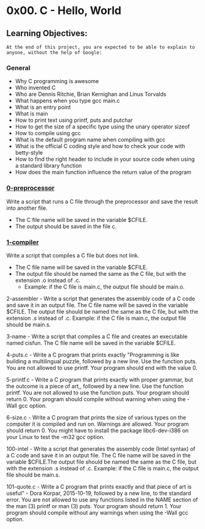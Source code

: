 # 0x00. C - Hello, World
## Learning Objectives:
    At the end of this project, you are expected to be able to explain to anyone, without the help of Google:

### General
+ Why C programming is awesome
+ Who invented C
+ Who are Dennis Ritchie, Brian Kernighan and Linus Torvalds
+ What happens when you type gcc main.c
+ What is an entry point
+ What is main
+ How to print text using printf, puts and putchar
+ How to get the size of a specific type using the unary operator sizeof
+ How to compile using gcc
+ What is the default program name when compiling with gcc
+ What is the official C coding style and how to check your code with betty-style
+ How to find the right header to include in your source code when using a standard library function
+ How does the main function influence the return value of the program

### [0-preprocessor](https://github.com/Assiminee/alx-low_level_programming/blob/main/0x00-hello_world/0-preprocessor)
Write a script that runs a C file through the preprocessor and save the result into another file. 
+ The C file name will be saved in the variable $CFILE. 
+ The output should be saved in the file c.

### [1-compiler](https://github.com/Assiminee/alx-low_level_programming/blob/main/0x00-hello_world/1-compiler)
Write a script that compiles a C file but does not link. 
+ The C file name will be saved in the variable $CFILE. 
+ The output file should be named the same as the C file, but with the extension .o instead of .c. 
  - Example: if the C file is main.c, the output file should be main.o.

2-assembler - Write a script that generates the assembly code of a C code and save it in an output file. The C file name will be saved in the variable $CFILE. The output file should be named the same as the C file, but with the extension .s instead of .c. Example: if the C file is main.c, the output file should be main.s.

3-name - Write a script that compiles a C file and creates an executable named cisfun. The C file name will be saved in the variable $CFILE.

4-puts.c - Write a C program that prints exactly "Programming is like building a multilingual puzzle, followed by a new line. Use the function puts. You are not allowed to use printf. Your program should end with the value 0.

5-printf.c - Write a C program that prints exactly with proper grammar, but the outcome is a piece of art,, followed by a new line. Use the function printf. You are not allowed to use the function puts. Your program should return 0. Your program should compile without warning when using the -Wall gcc option.

6-size.c - Write a C program that prints the size of various types on the computer it is compiled and run on. Warnings are allowed. Your program should return 0. You might have to install the package libc6-dev-i386 on your Linux to test the -m32 gcc option.

100-intel - Write a script that generates the assembly code (Intel syntax) of a C code and save it in an output file. The C file name will be saved in the variable $CFILE.The output file should be named the same as the C file, but with the extension .s instead of .c. Example: if the C file is main.c, the output file should be main.s.

101-quote.c - Write a C program that prints exactly and that piece of art is useful" - Dora Korpar, 2015-10-19, followed by a new line, to the standard error. You are not allowed to use any functions listed in the NAME section of the man (3) printf or man (3) puts. Your program should return 1. Your program should compile without any warnings when using the -Wall gcc option.
